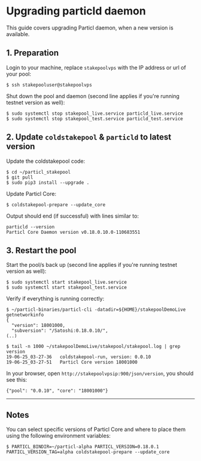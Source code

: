 # Upgrading particld daemon

This guide covers upgrading Particl daemon, when a new version is available.

## 1. Preparation

Login to your machine, replace `stakepoolvps` with the IP address or url of your pool:

    $ ssh stakepooluser@stakepoolvps

Shut down the pool and daemon (second line applies if you're running testnet version as well):

    $ sudo systemctl stop stakepool_live.service particld_live.service
    $ sudo systemctl stop stakepool_test.service particld_test.service

## 2. Update `coldstakepool` & `particld` to latest version

Update the coldstakepool code:

    $ cd ~/particl_stakepool
    $ git pull
    $ sudo pip3 install --upgrade .

Update Particl Core:

    $ coldstakepool-prepare --update_core

Output should end (if successful) with lines similar to:

    particld --version
    Particl Core Daemon version v0.18.0.10.0-110683551

## 3. Restart the pool

Start the pool/s back up (second line applies if you're running testnet version as well):

    $ sudo systemctl start stakepool_live.service
    $ sudo systemctl start stakepool_test.service

Verify if everything is running correctly:

```
$ ~/particl-binaries/particl-cli -datadir=${HOME}/stakepoolDemoLive getnetworkinfo
{
  "version": 18001000,
  "subversion": "/Satoshi:0.18.0.10/",
(..)
```

```
$ tail -n 1000 ~/stakepoolDemoLive/stakepool/stakepool.log | grep version
19-06-25_03-27-36	coldstakepool-run, version: 0.0.10
19-06-25_03-27-51	Particl Core version 18001000
```

In your browser, open `http://stakepoolvpsip:900/json/version`, you should see this:

    {"pool": "0.0.10", "core": "18001000"}

----

## Notes

You can select specific versions of Particl Core and where to place them using the following environment variables:

    $ PARTICL_BINDIR=~/particl-alpha PARTICL_VERSION=0.18.0.1 PARTICL_VERSION_TAG=alpha coldstakepool-prepare --update_core
